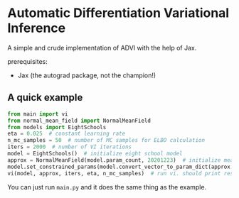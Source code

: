 # Automatic Differentiation Variational Inference

A simple and crude implementation of ADVI with the help of Jax.

prerequisites: 
- Jax (the autograd package, not the champion!)

## A quick example

```python
from main import vi
from normal_mean_field import NormalMeanField
from models import EightSchools
eta = 0.025  # constant learning rate
n_mc_samples = 50  # number of MC samples for ELBO calculation
iters = 2000  # number of VI iterations
model = EightSchools()  # initialize eight school model
approx = NormalMeanField(model.param_count, 20201223)  # initialize mean field with a random seed
model.set_constrained_params(model.convert_vector_to_param_dict(approx.sample()))  # set the initial values of parameters with randomly sampled values
vi(model, approx, iters, eta, n_mc_samples)  # run vi. should print results to stdout
```
You can just run `main.py` and it does the same thing as the example.